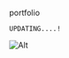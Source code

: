 portfolio

```
UPDATING....!
```

![Alt](https://repobeats.axiom.co/api/embed/cbfccf8f2d20df81233cb62770fd504a67dea1ad.svg "Repobeats analytics image")
